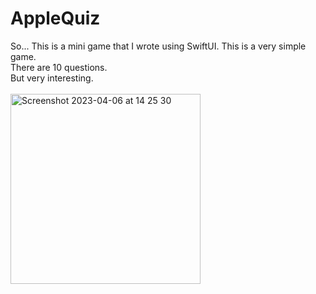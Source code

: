 # AppleQuiz

So... This is a mini game that I wrote using SwiftUI. This is a very simple game.<br>
There are 10 questions.<br>
But very interesting.<br>
<br>
<img width="304" alt="Screenshot 2023-04-06 at 14 25 30" src="https://user-images.githubusercontent.com/113884557/230564342-53feb306-f396-410f-991b-85704af45fd4.png">
